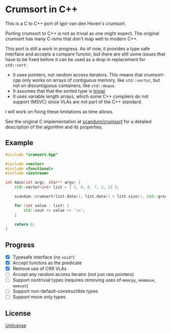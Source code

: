 Crumsort in C++
===============

This is a C to C++ port of Igor van den Hoven's crumsort.

Porting crumsort to C++ is not as trivial as one might expect. The original crumsort has many C-isms that don't map well to modern C++.

This port is still a work in progress. As of now, it provides a type safe interface and accepts a compare functor, but there are still some issues that have to be fixed before it can be used as a drop in replacement for `std::sort`:

- It uses pointers, not random access iterators. This means that crumsort-cpp only works on arrays of contiguous memory, like `std::vector`, but not on discontiguous containers, like `std::deque`.
- It assumes that that the sorted type is [trivial](https://en.cppreference.com/w/cpp/named_req/TrivialType).
- It uses variable length arrays, which some C++ compilers do not support (MSVC) since VLAs are not part of the C++ standard.

I will work on fixing these limitations as time allows.

See the original C implementation at [scandum/crumsort](https://github.com/scandum/crumsort) for a detailed description of the algorithm and its properties.

Example
-------

```cpp
#include "crumsort.hpp"

#include <vector>
#include <functional>
#include <iostream>

int main(int argc, char** argv) {
    std::vector<int> list = { 1, 4, 0, 7, 1, 12 };

    scandum::crumsort(list.data(), list.data() + list.size(), std::greater<int>());

    for (int value : list) {
        std::cout << value << '\n';
    }

    return 0;
}
```

Progress
--------

- [x] Typesafe interface (no `void*`)
- [x] Accept functors as the predicate
- [x] Remove use of C99 VLAs
- [ ] Accept any random access iterator (not just raw pointers)
- [ ] Support nontrivial types (requires removing uses of `memcpy`, `memmove`, `memset`)
- [ ] Support non-default-constructible types
- [ ] Support move only types

License
-------

[Unlicense](https://unlicense.org/)
